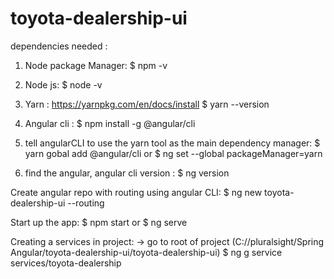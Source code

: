 # toyota-dealership-ui

dependencies needed : 
  1) Node package Manager:
    $ npm -v

  2) Node js:
    $ node -v

  3) Yarn :      https://yarnpkg.com/en/docs/install
    $ yarn --version    

  4) Angular cli :
    $ npm install -g @angular/cli  

  5) tell angularCLI to use the yarn tool as the main dependency manager:
    $ yarn gobal add @angular/cli     or
    $ ng set --global packageManager=yarn

  6) find the angular, angular cli version :
    $ ng version  


Create angular repo with routing using angular CLI:
    $ ng new toyota-dealership-ui --routing 

Start up the app: 
    $ npm start     or
    $ ng serve

Creating a services in project: 
    -> go to root of project (C://pluralsight/Spring Angular/toyota-dealership-ui/toyota-dealership-ui)
    $ ng g service services/toyota-dealership